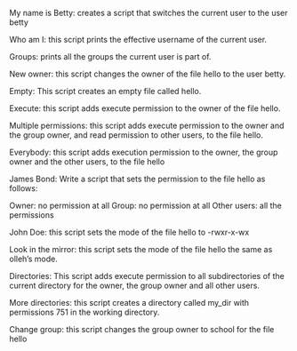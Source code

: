 My name is Betty: creates a script that switches the current user to the user betty

Who am I: this script prints the effective username of the current user.

Groups: prints all the groups the current user is part of.

New owner: this script changes the owner of the file hello to the user betty.

Empty: This script creates an empty file called hello.

Execute: this script adds execute permission to the owner of the file hello.

Multiple permissions: this script adds execute permission to the owner and the group owner, and read permission to other users, to the file hello.

Everybody: this script adds execution permission to the owner, the group owner and the other users, to the file hello

James Bond: Write a script that sets the permission to the file hello as follows:

Owner: no permission at all
Group: no permission at all
Other users: all the permissions


John Doe: this script sets the mode of the file hello to -rwxr-x-wx


Look in the mirror: this script sets the mode of the file hello the same as olleh’s mode.



Directories: This script adds execute permission to all subdirectories of the current directory for the owner, the group owner and all other users.

More directories: this script creates a directory called my_dir with permissions 751 in the working directory.


Change group: this script changes the group owner to school for the file hello
